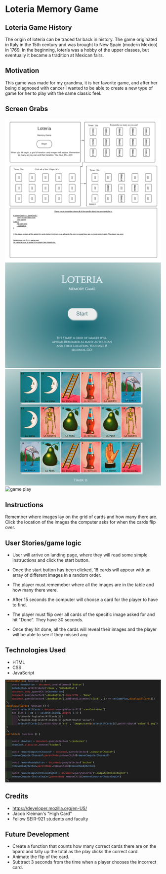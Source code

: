 # Loteria Memory Game

## Loteria Game History
The origin of lotería can be traced far back in history. The game originated in Italy in the 15th century and was brought to New Spain (modern Mexico) in 1769. In the beginning, lotería was a hobby of the upper classes, but eventually it became a tradition at Mexican fairs.

## Motivation
This game was made for my grandma, it is her favorite game, and after her being diagnosed with cancer I wanted to be able to create a new type of game for her to play with the same classic feel.

## Screen Grabs
![wireframe 1](wireframe-planning/wireframe.png)
![Landing Page](wireframe-planning/landingpage.png)
![memory board](wireframe-planning/memoryBoard.png)
![game play](ireframe-planning/gameplay.png)

## Instructions

Remember where images lay on the grid of cards and how many there are. Click the location of the images the computer asks for when the cards flip over. 

## User Stories/game logic

* User will arrive on landing page, where they will read some simple instructions and click the start button.

* Once the start button has been clicked, 18 cards will appear with an array of different images in a random order.

* The player must rememeber where all the images are in the table and how many there were.

* After 15 seconds the computer will choose a card for the player to have to find.

* The player must flip over all cards of the specific image asked for and hit "Done". They have 30 seconds.

* Once they hit done, all the cards will reveal their images and the player will be able to see if they missed any.

## Technologies Used
* HTML
* CSS
* JavaScript

![Code Grab](wireframe-planning/codegrab.png)

## Credits
* https://developer.mozilla.org/en-US/
* Jacob Kleiman's "High Card"
* Fellow SEIR-921 students and faculty

## Future Development
* Create a function that counts how many correct cards there are on the bpard and tally up the total as the play clicks the correct card.
* Animate the flip of the card. 
* Subtract 3 seconds from the time when a player chooses the incorrect card.
